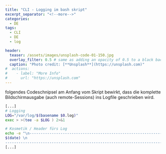 ```yaml
---
title: "CLI - Logging im bash skript"
excerpt_separator: "<!--more-->"
categories:
  - DE
tags:
  - CLI
  - DE
  - log

header:
  teaser: /assets/images/unsplash-code-01-150.jpg
  overlay_filter: 0.5 # same as adding an opacity of 0.5 to a black background
  caption: "Photo credit: [**Unsplash**](https://unsplash.com)"
#  actions:
#    - label: "More Info"
#      url: "https://unsplash.com"
---
```



folgendes Codeschnipsel am Anfang vom Skript bewirkt, dass die komplette Bildschirmausgabe (auch remote-Sessions) ins Logfile geschrieben wird.

```bash
[...]
# Logging
LOG="/var/log/$(basename $0.log)"
exec > >(tee -a $LOG ) 2>&1

# Kosmetik / Header fürs Log
echo -e "\n---------------------------------------------------------------------------------------------\n
$(date) \n
---------------------------------------------------------------------------------------------" > $LOG
[...]
```



